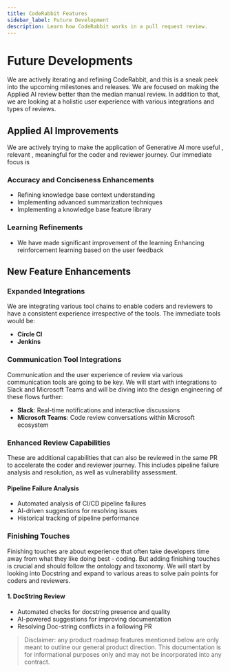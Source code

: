 ```yaml
---
title: CodeRabbit Features
sidebar_label: Future Development
description: Learn how CodeRabbit works in a pull request review.
---
```


#  Future Developments

We are actively iterating and refining CodeRabbit, and this is a sneak peek into the upcoming milestones and releases. We are focused on making the Applied AI review better than the median manual review. In addition to that, we are looking at a holistic user experience with various integrations and types of reviews.

##  Applied AI Improvements

We are actively trying to make the application of Generative AI more useful , relevant , meaningful for the coder and reviewer journey. Our immediate focus is 

###  Accuracy and Conciseness Enhancements

-  Refining knowledge base context understanding
-  Implementing advanced summarization techniques
-  Implementing a knowledge base feature library 

### Learning Refinements

-  We have made significant improvement of the learning Enhancing reinforcement learning based on the user feedback

##  New Feature Enhancements

###  Expanded Integrations

We are integrating various tool chains to enable coders and reviewers to have a consistent experience irrespective of the tools. The immediate tools would be:

-  **Circle CI**
-  **Jenkins**

###  Communication Tool Integrations

Communication and the user experience of review via various communication tools are going to be key. We will start with integrations to Slack and Microsoft Teams and will be diving into the design engineering of these flows further:

-  **Slack**: Real-time notifications and interactive discussions
-  **Microsoft Teams**: Code review conversations within Microsoft ecosystem

###  Enhanced Review Capabilities

These are additional capabilities that can also be reviewed in the same PR to accelerate the coder and reviewer journey. This includes pipeline failure analysis and resolution, as well as vulnerability assessment.

####  Pipeline Failure Analysis

- Automated analysis of CI/CD pipeline failures
- AI-driven suggestions for resolving issues
- Historical tracking of pipeline performance

###  Finishing Touches

 Finishing touches are about experience that often take developers time away from what they like doing best - coding. But adding finishing touches is crucial and should follow the ontology and taxonomy. We will start by looking into Docstring and expand to various areas to solve pain points for coders and reviewers.

#### 1.  DocString Review

-  Automated checks for docstring presence and quality
-  AI-powered suggestions for improving documentation
-  Resolving Doc-string conflicts in a following PR

> Disclaimer: any product roadmap features mentioned below are only meant to outline 
> our general product direction. This documentation is for informational purposes 
> only and may not be incorporated into any contract.

